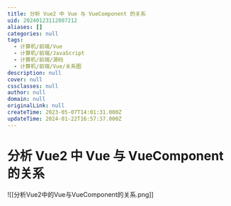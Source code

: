 ```yaml
---
title: 分析 Vue2 中 Vue 与 VueComponent 的关系
uid: 20240123112807212
aliases: []
categories: null
tags:
  - 计算机/前端/Vue
  - 计算机/前端/JavaScript
  - 计算机/前端/源码
  - 计算机/前端/Vue/关系图
description: null
cover: null
cssclasses: null
author: null
domain: null
originalLink: null
createTime: 2023-05-07T14:01:31.000Z
updateTime: 2024-01-22T16:57:37.000Z
---
```


# 分析 Vue2 中 Vue 与 VueComponent 的关系

![[分析Vue2中的Vue与VueComponent的关系.png]]
